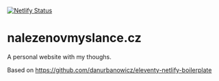[![Netlify Status](https://api.netlify.com/api/v1/badges/e4bf73fe-b9ff-4f5f-b9ac-bfd522527f20/deploy-status)](https://app.netlify.com/sites/nalezenovmyslance/deploys)

# nalezenovmyslance.cz

A personal website with my thoughs.

Based on https://github.com/danurbanowicz/eleventy-netlify-boilerplate
